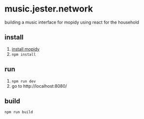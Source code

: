 # music.jester.network

building a music interface for mopidy using react for the household

## install

1. [install mopidy](http://mopidy.readthedocs.org/en/latest/installation/)
2. `npm install`

## run

1. `npm run dev`
2. go to http://localhost:8080/

## build

`npm run build`
